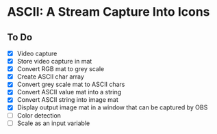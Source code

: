 # ASCII: A Stream Capture Into Icons
## To Do 
   - [x] Video capture
   - [x] Store video capture in mat 
   - [x] Convert RGB mat to grey scale
   - [x] Create ASCII char array
   - [x] Convert grey scale mat to ASCII chars
   - [x] Convert ASCII value mat into a string 
   - [x] Convert ASCII string into image mat
   - [x] Display output image mat in a window that can be captured by OBS
   - [ ] Color detection
   - [ ] Scale as an input variable
